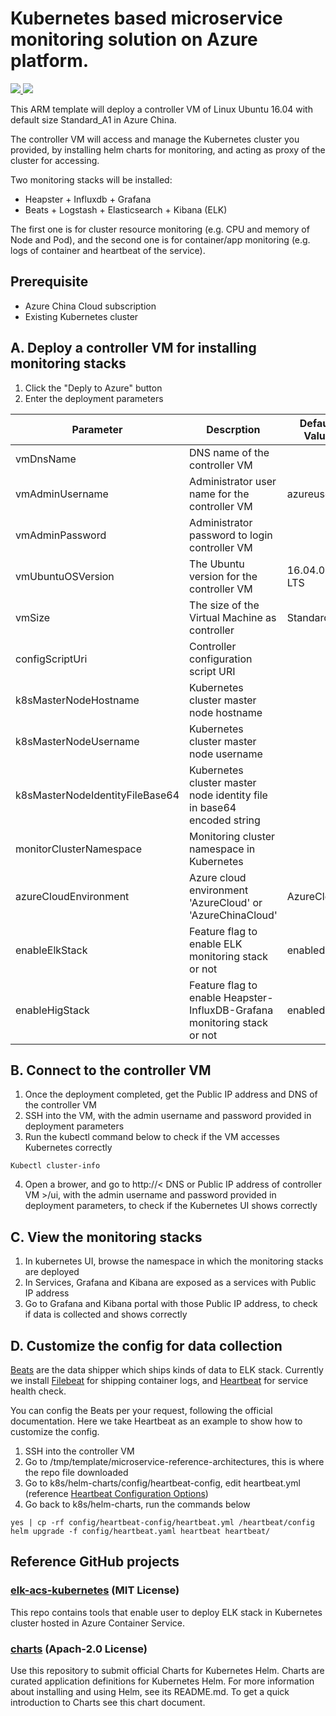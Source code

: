 # Kubernetes based microservice monitoring solution on Azure platform.

<a href="https://portal.azure.cn/#create/Microsoft.Template/uri/https%3A%2F%2Fraw.githubusercontent.com%2Fmizow8%2Fazure-quickstart-templates%2Fmaster%2Fk8s-monitoring%2Fazuredeploy.json" target="_blank">
    <img src="http://azuredeploy.net/deploybutton.png"/>
</a>
<a href="http://armviz.io/#/?load=https%3A%2F%2Fraw.githubusercontent.com%2Fmizow8%2Fazure-quickstart-templates%2Fmaster%2Fk8s-monitoring%2Fazuredeploy.json" target="_blank">
    <img src="http://armviz.io/visualizebutton.png"/>
</a>

This ARM template will deploy a controller VM of Linux Ubuntu 16.04 with default size Standard_A1 in Azure China.

The controller VM will access and manage the Kubernetes cluster you provided, by installing helm charts for monitoring, and acting as proxy of the cluster for accessing.

Two monitoring stacks will be installed:

* Heapster + Influxdb + Grafana
* Beats + Logstash + Elasticsearch + Kibana (ELK)

The first one is for cluster resource monitoring (e.g. CPU and memory of Node and Pod), and the second one is for container/app monitoring (e.g. logs of container and heartbeat of the service).

## Prerequisite
* Azure China Cloud subscription
* Existing Kubernetes cluster 

## A. Deploy a controller VM for installing monitoring stacks
1. Click the "Deply to Azure" button 
2. Enter the deployment parameters

| Parameter                       | Descrption                                                               | Default Value |
|---------------------------------|--------------------------------------------------------------------------|---------------|
| vmDnsName                       | DNS name of the controller VM                                            |               |
| vmAdminUsername                 | Administrator user name for the controller VM                            | azureuser     |
| vmAdminPassword                 | Administrator password to login controller VM                            |               |
| vmUbuntuOSVersion               | The Ubuntu version for the controller VM                                 | 16.04.0-LTS   |
| vmSize                          | The size of the Virtual Machine as controller                            | Standard_A1   |
| configScriptUri                 | Controller configuration script URI                                      |               |
| k8sMasterNodeHostname           | Kubernetes cluster master node hostname                                  |               |
| k8sMasterNodeUsername           | Kubernetes cluster master node username                                  |               |
| k8sMasterNodeIdentityFileBase64 | Kubernetes cluster master node identity file in base64 encoded string    |               |
| monitorClusterNamespace         | Monitoring cluster namespace in Kubernetes                               |               |
| azureCloudEnvironment           | Azure cloud environment 'AzureCloud' or 'AzureChinaCloud'                | AzureCloud    |
| enableElkStack                  | Feature flag to enable ELK monitoring stack or not                       | enabled       |
| enableHigStack                  | Feature flag to enable Heapster-InfluxDB-Grafana monitoring stack or not | enabled       |


## B. Connect to the controller VM
1. Once the deployment completed, get the Public IP address and DNS of the controller VM
2. SSH into the VM, with the admin username and password provided in deployment parameters
3. Run the kubectl command below to check if the VM accesses Kubernetes correctly
```
Kubectl cluster-info
```
4. Open a brower, and go to http://< DNS or Public IP address of controller VM >/ui, with the admin username and password provided in deployment parameters, to check if the Kubernetes UI shows correctly

## C. View the monitoring stacks
1. In kubernetes UI, browse the namespace in which the monitoring stacks are deployed
2. In Services, Grafana and Kibana are exposed as a services with Public IP address
3. Go to Grafana and Kibana portal with those Public IP address, to check if data is collected and shows correctly

## D. Customize the config for data collection
[Beats](https://www.elastic.co/products/beats) are the data shipper which ships kinds of data to ELK stack. Currently we install [Filebeat](https://www.elastic.co/products/beats/filebeat) for shipping container logs, and [Heartbeat](https://www.elastic.co/products/beats/heartbeat) for service health check.

You can config the Beats per your request, following the official documentation. Here we take Heartbeat as an example to show how to customize the config.

1. SSH into the controller VM
2. Go to /tmp/template/microservice-reference-architectures, this is where the repo file downloaded
3. Go to k8s/helm-charts/config/heartbeat-config, edit heartbeat.yml (reference [Heartbeat Configuration Options](https://www.elastic.co/guide/en/beats/heartbeat/current/heartbeat-configuration-details.html))
4. Go back to  k8s/helm-charts, run the commands below
```
yes | cp -rf config/heartbeat-config/heartbeat.yml /heartbeat/config
helm upgrade -f config/heartbeat.yaml heartbeat heartbeat/
```


## Reference GitHub projects

### [elk-acs-kubernetes](https://github.com/Microsoft/elk-acs-kubernetes) (MIT License)

This repo contains tools that enable user to deploy ELK stack in Kubernetes cluster hosted in Azure Container Service.

### [charts](https://github.com/kubernetes/charts) (Apach-2.0 License)

Use this repository to submit official Charts for Kubernetes Helm. Charts are curated application definitions for Kubernetes Helm. For more information about installing and using Helm, see its README.md. To get a quick introduction to Charts see this chart document.